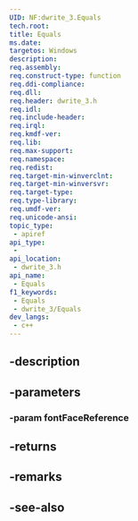 ```yaml
---
UID: NF:dwrite_3.Equals
tech.root: 
title: Equals
ms.date: 
targetos: Windows
description: 
req.assembly: 
req.construct-type: function
req.ddi-compliance: 
req.dll: 
req.header: dwrite_3.h
req.idl: 
req.include-header: 
req.irql: 
req.kmdf-ver: 
req.lib: 
req.max-support: 
req.namespace: 
req.redist: 
req.target-min-winverclnt: 
req.target-min-winversvr: 
req.target-type: 
req.type-library: 
req.umdf-ver: 
req.unicode-ansi: 
topic_type:
 - apiref
api_type:
 - 
api_location:
 - dwrite_3.h
api_name:
 - Equals
f1_keywords:
 - Equals
 - dwrite_3/Equals
dev_langs:
 - c++
---
```


## -description

## -parameters

### -param fontFaceReference

## -returns

## -remarks

## -see-also

